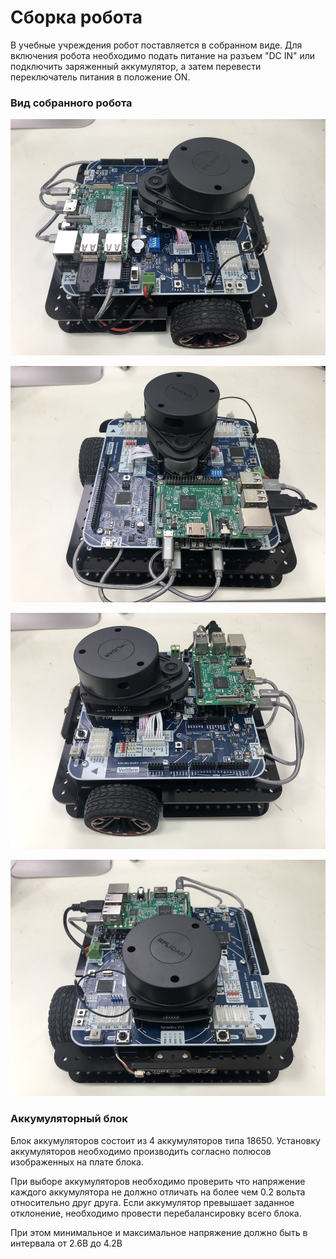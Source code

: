 # Сборка робота

В учебные учреждения робот поставляется в собранном виде. Для включения робота необходимо подать питание на разъем "DC IN" или подключить заряженный аккумулятор, а затем перевести переключатель питания в положение ON.

### Вид собранного робота

![](../.gitbook/assets/img_0716%20%281%29.JPG)

![](../.gitbook/assets/img_0719.JPG)

![](../.gitbook/assets/img_0718.JPG)

![](../.gitbook/assets/img_0717.JPG)

### Аккумуляторный блок

Блок аккумуляторов состоит из 4 аккумуляторов типа 18650. Установку аккумуляторов необходимо производить согласно полюсов изображенных на плате блока.

При выборе аккумуляторов необходимо проверить что напряжение каждого аккумулятора не должно отличать на более чем 0.2 вольта относительно друг друга. Если аккумулятор превышает заданное отклонение, необходимо провести перебалансировку всего блока.

При этом минимальное и максимальное напряжение должно быть в интервала от 2.6В до 4.2В

